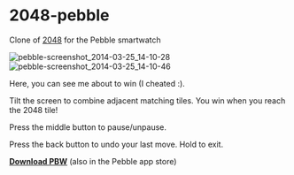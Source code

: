 2048-pebble
===========

Clone of [2048](https://github.com/gabrielecirulli/2048) for the Pebble smartwatch

![pebble-screenshot_2014-03-25_14-10-28](https://f.cloud.github.com/assets/667720/2515968/ded41488-b448-11e3-9fff-08cd10e7733e.png)
![pebble-screenshot_2014-03-25_14-10-46](https://f.cloud.github.com/assets/667720/2515971/e2befeb4-b448-11e3-8c20-e019600237dc.png)



Here, you can see me about to win (I cheated :).

Tilt the screen to combine adjacent matching tiles. You win when you reach the 2048 tile!

Press the middle button to pause/unpause.

Press the back button to undo your last move. Hold to exit.

[**Download PBW**](http://www.speedyshare.com/BX29x/download/2048-pebble.pbw) (also in the Pebble app store)
